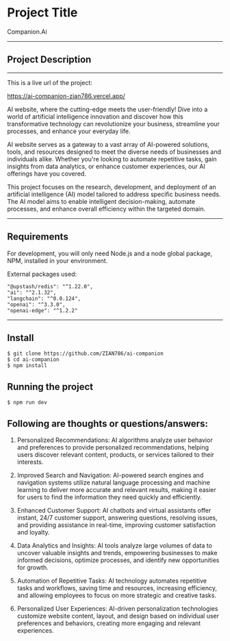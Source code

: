 # Project Title

Companion.Ai

---

## Project Description

---

This is a live url of the project:

https://ai-companion-zian786.vercel.app/

AI website, where the cutting-edge meets the user-friendly! Dive into a world of artificial intelligence innovation and discover how this transformative technology can revolutionize your business, streamline your processes, and enhance your everyday life.

AI website serves as a gateway to a vast array of AI-powered solutions, tools, and resources designed to meet the diverse needs of businesses and individuals alike. Whether you're looking to automate repetitive tasks, gain insights from data analytics, or enhance customer experiences, our AI offerings have you covered.

This project focuses on the research, development, and deployment of an artificial intelligence (AI) model tailored to address specific business needs. The AI model aims to enable intelligent decision-making, automate processes, and enhance overall efficiency within the targeted domain.

---

## Requirements

For development, you will only need Node.js and a node global package, NPM, installed in your environment.

External packages used:

    "@upstash/redis": "^1.22.0",
    "ai": "^2.1.32",
    "langchain": "^0.0.124",
    "openai": "^3.3.0",
    "openai-edge": "^1.2.2"

---

## Install

    $ git clone https://github.com/ZIAN786/ai-companion
    $ cd ai-companion
    $ npm install

## Running the project

    $ npm run dev

## Following are thoughts or questions/answers:

1. Personalized Recommendations: AI algorithms analyze user behavior and preferences to provide personalized recommendations, helping users discover relevant content, products, or services tailored to their interests.

2. Improved Search and Navigation: AI-powered search engines and navigation systems utilize natural language processing and machine learning to deliver more accurate and relevant results, making it easier for users to find the information they need quickly and efficiently.

3. Enhanced Customer Support: AI chatbots and virtual assistants offer instant, 24/7 customer support, answering questions, resolving issues, and providing assistance in real-time, improving customer satisfaction and loyalty.

4. Data Analytics and Insights: AI tools analyze large volumes of data to uncover valuable insights and trends, empowering businesses to make informed decisions, optimize processes, and identify new opportunities for growth.

5. Automation of Repetitive Tasks: AI technology automates repetitive tasks and workflows, saving time and resources, increasing efficiency, and allowing employees to focus on more strategic and creative tasks.

6. Personalized User Experiences: AI-driven personalization technologies customize website content, layout, and design based on individual user preferences and behaviors, creating more engaging and relevant experiences.

